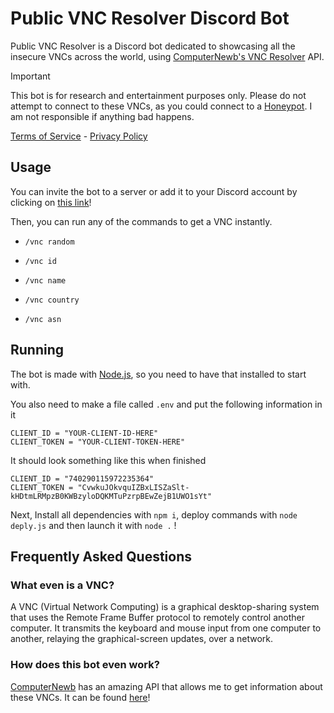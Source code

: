 # Public VNC Resolver Discord Bot

Public VNC Resolver is a Discord bot dedicated to showcasing all the insecure VNCs across the world, using [ComputerNewb's VNC Resolver](https://computernewb.com/vncresolver/) API.

> [!IMPORTANT]  
> This bot is for research and entertainment purposes only. Please do not attempt to connect to these VNCs, as you could connect to a [Honeypot](https://en.wikipedia.org/wiki/Honeypot_(computing)). I am not responsible if anything bad happens.

[Terms of Service](https://github.com/RealMCoded/Public-VNC-Bot/blob/master/TERMS-OF-SERVICE.md) - [Privacy Policy](https://github.com/RealMCoded/Public-VNC-Bot/blob/master/PRIVACY-POLICY.md)

## Usage

You can invite the bot to a server or add it to your Discord account by clicking on [this link](https://discord.com/oauth2/authorize?client_id=740290115972235364)!

Then, you can run any of the commands to get a VNC instantly.

- `/vnc random`

- `/vnc id`

- `/vnc name`

- `/vnc country`

- `/vnc asn`

## Running

The bot is made with [Node.js](https://nodejs.org/en/), so you need to have that installed to start with.

You also need to make a file called `.env` and put the following information in it
```
CLIENT_ID = "YOUR-CLIENT-ID-HERE"
CLIENT_TOKEN = "YOUR-CLIENT-TOKEN-HERE"
```

It should look something like this when finished
```
CLIENT_ID = "740290115972235364"
CLIENT_TOKEN = "CvwkuJOkvquIZBxLISZaSlt-kHDtmLRMpzB0KWBzyloDQKMTuPzrpBEwZejB1UWO1sYt"
```

Next, Install all dependencies with `npm i`, deploy commands with `node deply.js` and then launch it with `node .` !

## Frequently Asked Questions

### What even is a VNC?

A VNC (Virtual Network Computing) is a graphical desktop-sharing system that uses the Remote Frame Buffer protocol to remotely control another computer. It transmits the keyboard and mouse input from one computer to another, relaying the graphical-screen updates, over a network.

### How does this bot even work?

[ComputerNewb](https://computernewb.com/) has an amazing API that allows me to get information about these VNCs. It can be found [here](https://computernewb.com/vncresolver/api/docs)!